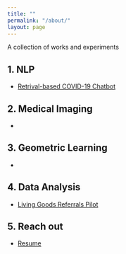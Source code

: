 ```yaml
---
title: ""
permalink: "/about/"
layout: page
---
```







A collection of works and experiments 



## 1. NLP
- [Retrival-based COVID-19 Chatbot](https://bilha-analytics.github.io/Retrieval-based-Chatbot/) 


## 2. Medical Imaging 
- []()


## 3. Geometric Learning
- []()


## 4. Data Analysis 
- [Living Goods Referrals Pilot](http://bit.ly/Referrals_9Nov)


## 5. Reach out 
- [Resume](bilha_cv.pdf) 